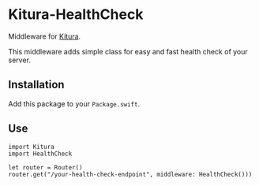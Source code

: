 # Kitura-HealthCheck

Middleware for [Kitura](https://github.com/IBM-Swift/Kitura).

This middleware adds simple class for easy and fast health check of your server.

## Installation

Add this package to your `Package.swift`.

## Use
```
import Kitura
import HealthCheck

let router = Router()
router.get("/your-health-check-endpoint", middleware: HealthCheck()))
```
